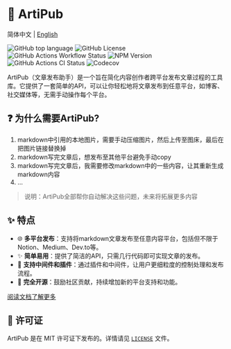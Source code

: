 # 🎉 ArtiPub

简体中文 | [English](./README.md)

![GitHub top language](https://img.shields.io/github/languages/top/artipub/artipub)
![GitHub License](https://img.shields.io/github/license/artipub/artipub)
![GitHub Actions Workflow Status](https://img.shields.io/github/actions/workflow/status/artipub/artipub/publish.yml)
![NPM Version](https://img.shields.io/npm/v/%40artipub%2Fcore)
![GitHub Actions CI Status](https://img.shields.io/github/actions/workflow/status/artipub/artipub/ci.yml?branch=main)
![Codecov](https://codecov.io/gh/artipub/artipub/branch/main/graph/badge.svg)

ArtiPub（文章发布助手）是一个旨在简化内容创作者跨平台发布文章过程的工具库。它提供了一套简单的API，可以让你轻松地将文章发布到任意平台，如博客、社交媒体等，无需手动操作每个平台。

## ❓ 为什么需要ArtiPub?

1. markdown中引用的本地图片，需要手动压缩图片，然后上传至图床，最后在把图片链接替换掉
2. markdown写完文章后，想发布至其他平台避免手动copy
3. markdown写完文章后，我需要修改markdown中的一些内容，让其重新生成markdown内容
4. ...

> 说明：ArtiPub全部帮你自动解决这些问题，未来将拓展更多内容

## ✨ 特点

- 🌐 **多平台发布**：支持将markdown文章发布至任意内容平台，包括但不限于Notion、Medium、Dev.to等。
- ✨ **简单易用**：提供了简洁的API，只需几行代码即可实现文章的发布。
- 🔌 **支持中间件和插件**：通过插件和中间件，让用户更细粒度的控制处理和发布流程。
- 📖 **完全开源**：鼓励社区贡献，持续增加新的平台支持和功能。

[阅读文档了解更多](https://artipub.github.io/artipub/)

## 📄 许可证

ArtiPub 是在 MIT 许可证下发布的。详情请见 [`LICENSE`](./LICENSE) 文件。
